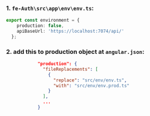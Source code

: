 ### 1. `fe-Auth\src\app\env\env.ts`:  
```typescript
export const environment = {
    production: false,
    apiBaseUrl: 'https://localhost:7074/api/'
  };
```  

### 2. add this to production object at `angular.json`:  
```json
            "production": {
              "fileReplacements": [
                {
                  "replace": "src/env/env.ts",
                  "with": "src/env/env.prod.ts"
                }
              ],
              ...
            }
```  
